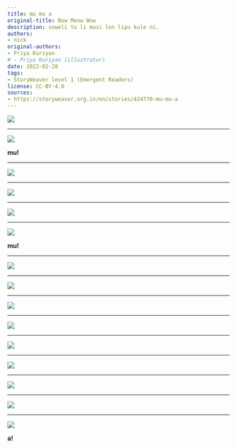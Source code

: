 ```yaml
---
title: mu mu a
original-title: Bow Meow Wow
description: soweli tu li musi lon lipu kule ni.
authors:
- nick
original-authors:
- Priya Kuriyan
# - Priya Kuriyan (illustrator)
date: 2022-02-28
tags:
- StoryWeaver level 1 (Emergent Readers)
license: CC-BY-4.0
sources:
- https://storyweaver.org.in/en/stories/424770-mu-mu-a
---
```


![](https://storage.googleapis.com/static.storyweaver.org.in/illustration_crops/81597/size7/ca02a8652b76af4f8b184c6796050ca9.jpg)

---

![](https://storage.googleapis.com/static.storyweaver.org.in/illustration_crops/81583/size7/a54e812610af898f5b04a036a22b6934.jpg)

**mu!**

---

![](https://storage.googleapis.com/static.storyweaver.org.in/illustration_crops/81584/size7/e02744c89ba480d56a626a9c384b222a.jpg)

---

![](https://storage.googleapis.com/static.storyweaver.org.in/illustration_crops/81585/size7/dae1527288d3b65a7b17cbc888684d4c.jpg)

---

![](https://storage.googleapis.com/static.storyweaver.org.in/illustration_crops/81586/size7/345b563c84a4c064a69e30f8c4c932b7.jpg)

---

![](https://storage.googleapis.com/static.storyweaver.org.in/illustration_crops/81587/size7/4e8b24bd488482ca648bf2854a688247.jpg)

﻿**﻿mu!**

---

![](https://storage.googleapis.com/static.storyweaver.org.in/illustration_crops/81588/size7/c9ea915b4cade919419deb933a722628.jpg)

---

![](https://storage.googleapis.com/static.storyweaver.org.in/illustration_crops/81589/size7/02c64e537138cde941685f6c59815aa7.jpg)

---

![](https://storage.googleapis.com/static.storyweaver.org.in/illustration_crops/81590/size7/7fddd08541e14563691ba6752ff006e9.jpg)

---

![](https://storage.googleapis.com/static.storyweaver.org.in/illustration_crops/81598/size7/16240e48066a101130a9ddbe43a44472.jpg)

---

![](https://storage.googleapis.com/static.storyweaver.org.in/illustration_crops/81592/size7/96f57145bc981d0031a7e2be61b4ffd9.jpg)

---

![](https://storage.googleapis.com/static.storyweaver.org.in/illustration_crops/81593/size7/1f896080c2bada462945b96747d237c8.jpg)

---

![](https://storage.googleapis.com/static.storyweaver.org.in/illustration_crops/81594/size7/736d00305cc22515f3301b93f2688125.jpg)

---

![](https://storage.googleapis.com/static.storyweaver.org.in/illustration_crops/81595/size7/3788426ba76d7b9015a3231f9c001bf4.jpg)

---

![](https://storage.googleapis.com/static.storyweaver.org.in/illustration_crops/81596/size7/6aef9e6d7c23e8730a71072ddf700c00.jpg)

﻿**﻿a!**
